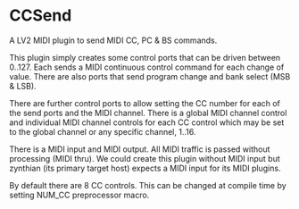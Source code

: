 # CCSend

A LV2 MIDI plugin to send MIDI CC, PC & BS commands.

This plugin simply creates some control ports that can be driven between 0..127. Each sends a MIDI continuous control command for each change of value. There are also ports that send program change and bank select (MSB & LSB).

There are further control ports to allow setting the CC number for each of the send ports and the MIDI channel. There is a global MIDI channel control and individual MIDI channel controls for each CC control which may be set to the global channel or any specific channel, 1..16.

There is a MIDI input and MIDI output. All MIDI traffic is passed without processing (MIDI thru). We could create this plugin without MIDI input but zynthian (its primary target host) expects a MIDI input for its MIDI plugins.

By default there are 8 CC controls. This can be changed at compile time by setting NUM_CC preprocessor macro.
